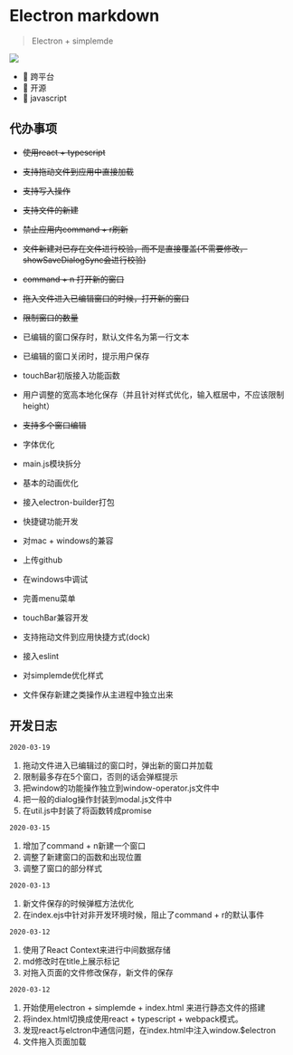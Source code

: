 # Electron markdown
> Electron + simplemde
>
![](https://img.shields.io/badge/electron-markdown-blue)

* 🌟 跨平台
* 🌟 开源
* 🌟 javascript

## 代办事项
*   ~~使用react + typescript~~
*   ~~支持拖动文件到应用中直接加载~~
*   ~~支持写入操作~~
*   ~~支持文件的新建~~
*   ~~禁止应用内command + r刷新~~
*   ~~文件新建对已存在文件进行校验，而不是直接覆盖(不需要修改，showSaveDialogSync会进行校验)~~
*   ~~command + n 打开新的窗口~~
*   ~~拖入文件进入已编辑窗口的时候，打开新的窗口~~
*   ~~限制窗口的数量~~
*   已编辑的窗口保存时，默认文件名为第一行文本
*   已编辑的窗口关闭时，提示用户保存
*   touchBar初版接入功能函数
*   用户调整的宽高本地化保存（并且针对样式优化，输入框居中，不应该限制height）
*   ~~支持多个窗口编辑~~
*   字体优化
*   main.js模块拆分
*   基本的动画优化
*   接入electron-builder打包
*   快捷键功能开发
*   对mac + windows的兼容
*   上传github

*   在windows中调试

*   完善menu菜单
*   touchBar兼容开发
*   支持拖动文件到应用快捷方式(dock)
*   接入eslint
*   对simplemde优化样式
*   文件保存新建之类操作从主进程中独立出来

## 开发日志
`2020-03-19`
1.  拖动文件进入已编辑过的窗口时，弹出新的窗口并加载
2.  限制最多存在5个窗口，否则的话会弹框提示
3.  把window的功能操作独立到window-operator.js文件中
4.  把一般的dialog操作封装到modal.js文件中
5.  在util.js中封装了将函数转成promise

`2020-03-15`
1.  增加了command + n新建一个窗口
2.  调整了新建窗口的函数和出现位置
3.  调整了窗口的部分样式

`2020-03-13`
1.  新文件保存的时候弹框方法优化
2.  在index.ejs中针对非开发环境时候，阻止了command + r的默认事件

`2020-03-12`
1.  使用了React Context来进行中间数据存储
2.  md修改时在title上展示标记
3.  对拖入页面的文件修改保存，新文件的保存

`2020-03-12`
1.  开始使用electron + simplemde + index.html 来进行静态文件的搭建
2.  将index.html切换成使用react + typescript + webpack模式。
3.  发现react与elctron中通信问题，在index.html中注入window.$electron
4.  文件拖入页面加载




